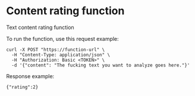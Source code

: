 # Content rating function
Text content rating function

To run the function, use this request example:

```
curl -X POST "https://function-url" \
  -H "Content-Type: application/json" \
  -H "Authorization: Basic <TOKEN>" \
  -d '{"content": "The fucking text you want to analyze goes here."}'
```

Response example:
```
{"rating":2}
```

